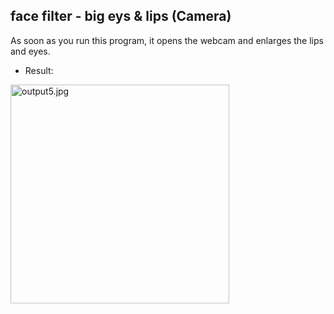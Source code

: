 
## face filter - big eys & lips (Camera)
As soon as you run this program, it opens the webcam and enlarges the lips and eyes.

- Result:
<img src="https://github.com/hoseindamavandi/Image-Processing/blob/main/03-%20Face%20Filtering/face%20filter%20-%20big%20eys%20&%20lips%20camera/result/result.png?raw=true" width="350" title="output5.jpg">


